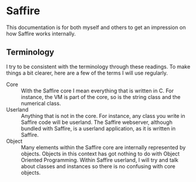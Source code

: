 # Saffire
This documentation is for both myself and others to get an impression on how Saffire works internally.

## Terminology
I try to be consistent with the terminology through these readings. To make things a bit clearer, here are a few of the terms I will use regularly.

<dl>
  <dt>Core</dt>
  <dd>With the Saffire core I mean everything that is written in C. For instance, the VM is part of the core, so is the string class and the numerical class.</dd>
  <dt>Userland</dt>
  <dd>Anything that is not in the core. For instance, any class you write in Saffire code will be userland. The Saffire webserver, although bundled with Saffire, is a userland application, as it is written in Saffire.</dd>
  
  <dt>Object</dt>
  <dd>Many elements within the Saffire core are internally represented by objects. Objects in this context has got nothing to do with Object Oriented Programming. Within Saffire userland, I will try and talk about classes and instances so there is no confusing with core objects.</dd>
</dl>
